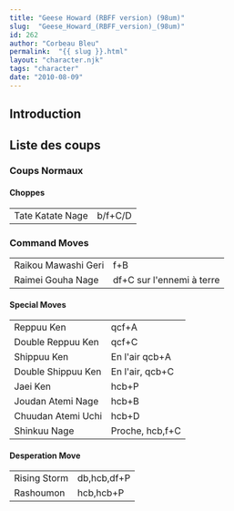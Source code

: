 ```yaml
---
title: "Geese Howard (RBFF version) (98um)"
slug:  "Geese_Howard_(RBFF_version)_(98um)"
id: 262
author: "Corbeau Bleu"
permalink:  "{{ slug }}.html"
layout: "character.njk"
tags: "character"
date: "2010-08-09"
---
```


## Introduction

## Liste des coups

### Coups Normaux

#### Choppes

|                  |         |
|------------------|---------|
| Tate Katate Nage | b/f+C/D |

### Command Moves

|                     |                           |
|---------------------|---------------------------|
| Raikou Mawashi Geri | f+B                       |
| Raimei Gouha Nage   | df+C sur l'ennemi à terre |

#### Special Moves

|                    |                 |
|--------------------|-----------------|
| Reppuu Ken         | qcf+A           |
| Double Reppuu Ken  | qcf+C           |
| Shippuu Ken        | En l'air qcb+A  |
| Double Shippuu Ken | En l'air, qcb+C |
| Jaei Ken           | hcb+P           |
| Joudan Atemi Nage  | hcb+B           |
| Chuudan Atemi Uchi | hcb+D           |
| Shinkuu Nage       | Proche, hcb,f+C |

#### Desperation Move

|              |             |
|--------------|-------------|
| Rising Storm | db,hcb,df+P |
| Rashoumon    | hcb,hcb+P   |

